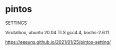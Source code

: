 # pintos

SETTINGS
 
Virutalbox, ubuntu 20.04 TLS
gcc4.4, bochs-2.6.11

https://eeeuns.github.io/2021/01/25/pintos-setting/
